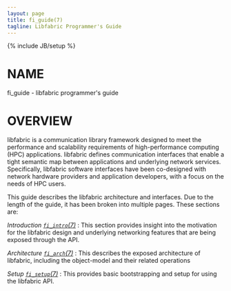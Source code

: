 ```yaml
---
layout: page
title: fi_guide(7)
tagline: Libfabric Programmer's Guide
---
```

{% include JB/setup %}

# NAME

fi_guide \- libfabric programmer's guide

# OVERVIEW

libfabric is a communication library framework designed to meet the
performance and scalability requirements of high-performance computing (HPC)
applications.  libfabric defines communication interfaces that enable a
tight semantic map between applications and underlying network services.
Specifically, libfabric software interfaces have been co-designed with
network hardware providers and application developers, with a focus on
the needs of HPC users.

This guide describes the libfabric architecture and interfaces.  Due to
the length of the guide, it has been broken into multiple pages.  These
sections are:

*Introduction [`fi_intro`(7)](fi_intro.7.html)*
: This section provides insight into the motivation for the libfabric
  design and underlying networking features that are being exposed through
  the API.

*Architecture [`fi_arch`(7)](fi_arch.7.html)*
: This describes the exposed architecture of libfabric, including the
  object-model and their related operations

*Setup [`fi_setup`(7)](fi_setup.7.html)*
: This provides basic bootstrapping and setup for using the libfabric API.
